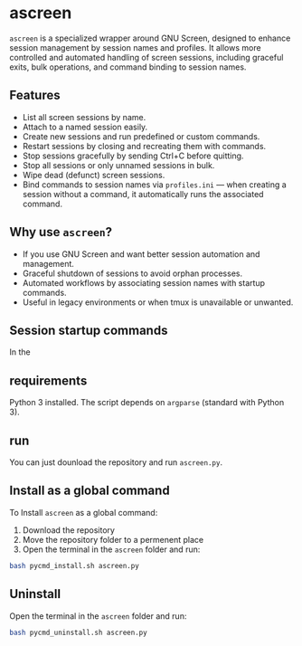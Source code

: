 # ascreen

`ascreen` is a specialized wrapper around GNU Screen, designed to enhance session management by session names and profiles. It allows more controlled and automated handling of screen sessions, including graceful exits, bulk operations, and command binding to session names.

## Features

- List all screen sessions by name.
- Attach to a named session easily.
- Create new sessions and run predefined or custom commands.
- Restart sessions by closing and recreating them with commands.
- Stop sessions gracefully by sending Ctrl+C before quitting.
- Stop all sessions or only unnamed sessions in bulk.
- Wipe dead (defunct) screen sessions.
- Bind commands to session names via `profiles.ini` — when creating a session without a command, it automatically runs the associated command.

## Why use `ascreen`?

- If you use GNU Screen and want better session automation and management.
- Graceful shutdown of sessions to avoid orphan processes.
- Automated workflows by associating session names with startup commands.
- Useful in legacy environments or when tmux is unavailable or unwanted.

## Session startup commands

In the 

## requirements

Python 3 installed. The script depends on `argparse` (standard with Python 3).

## run

You can just dounload the repository and run `ascreen.py`.

## Install as a global command
To Install `ascreen` as a global command:
1. Download the repository
2. Move the repository folder to a permenent place
3. Open the terminal in the `ascreen` folder and run:

```bash
bash pycmd_install.sh ascreen.py
```
## Uninstall
Open the terminal in the `ascreen` folder and run:
```bash
bash pycmd_uninstall.sh ascreen.py
```
